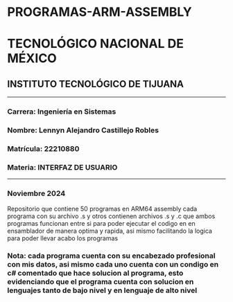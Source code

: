 # PROGRAMAS-ARM-ASSEMBLY


# TECNOLÓGICO NACIONAL DE MÉXICO  
## INSTITUTO TECNOLÓGICO DE TIJUANA  

---

### Carrera: Ingeniería en Sistemas  
### Nombre: Lennyn Alejandro Castillejo Robles  
### Matrícula: 22210880  
### Materia: INTERFAZ DE USUARIO  

---

### Noviembre 2024


Repositorio que contiene 50 programas en ARM64 assembly cada programa con su archivo .s y otros contienen archivos .s y .c que ambos programas funcionan entre si para poder ejecutar el codigo en en ensamblador de manera optima y rapida, asi mismo facilitando la logica para poder llevar acabo los programas

### Nota: cada programa cuenta con su encabezado profesional con mis datos, asi mismo cada uno cuenta con un condigo en c# comentado que hace solucion al programa, esto evidenciando que el programa cuenta con solucion en lenguajes tanto de bajo nivel y en lenguaje de alto nivel
